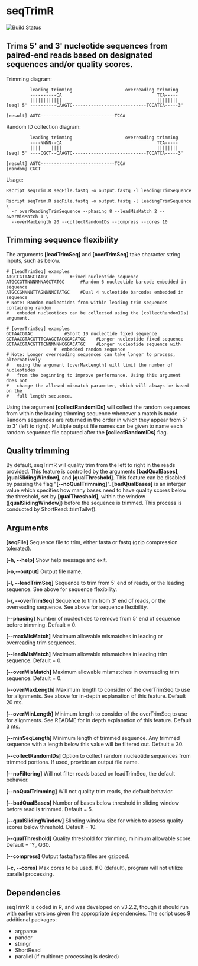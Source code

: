 # seqTrimR
[![Build Status](https://travis-ci.org/cnobles/seqTrimR.svg?branch=master)](https://travis-ci.org/cnobles/seqTrimR)

Trims 5' and 3' nucleotide sequences from paired-end reads based on designated sequences and/or quality scores.
--------------------------------------------------------------------------------
Trimming diagram:
```
         leading trimming                    overreading trimming
         ----------CA                                    TCA-----
         ||||||||||||                                    ||||||||    
[seq] 5' ----------CAAGTC----------------------------TCCATCA-----3'

[result] AGTC----------------------------TCCA
```
Random ID collection diagram:
```
         leading trimming                    overreading trimming
         ----NNNN--CA                                    TCA-----
         ||||    ||||                                    ||||||||    
[seq] 5' ----CGCT--CAAGTC----------------------------TCCATCA-----3'

[result] AGTC----------------------------TCCA
[random] CGCT
```
Usage:
```
Rscript seqTrim.R seqFile.fastq -o output.fastq -l leadingTrimSequence 

Rscript seqTrim.R seqFile.fastq -o output.fastq -l leadingTrimSequence \
  -r overReadingTrimSequence --phasing 8 --leadMisMatch 2 --overMisMatch 1 \
  --overMaxLength 20 --collectRandomIDs --compress --cores 10
```
## Trimming sequence flexibility
The arguments **[leadTrimSeq]** and **[overTrimSeq]** take character string inputs, such as below.
```
# [leadTrimSeq] examples
ATGCCGTTAGCTATGC	    #Fixed nucleotide sequence
ATGCCGTTNNNNNNAGCTATGC	    #Random 6 nucleotide barcode embedded in sequence
ATGCCGNNNNTTAGNNNNCTATGC    #Dual 4 nucleotide barcodes embedded in sequence
# Note: Random nucleotides from within leading trim sequences containing random 
#   embeded nucleotides can be collected using the [collectRandomIDs] argument.

# [overTrimSeq] examples
GCTAACGTAC			  #Short 10 nucleotide fixed sequence
GCTAACGTACGTTTCAAGCTACGGACATGC    #Longer nucleotide fixed sequence
GCTAACGTACGTTTCNNNNNNCGGACATGC    #Longer nucleotide sequence with 
				  #  embedded random sequence
# Note: Longer overreading sequences can take longer to process, alternatively
#   using the argument [overMaxLength] will limit the number of nucleotides
#   from the beginning to improve performance. Using this argument does not 
#   change the allowed mismatch parameter, which will always be based on the
#   full length sequence.
```
Using the argument **[collectRandomIDs]** will collect the random sequences from within the leading trimming sequence whenever a match is made. Random sequences are returned in the order in which they appear from 5' to 3' (left to right). Multiple output file names can be given to name each random sequence file captured after the **[collectRandomIDs]** flag. 

## Quality trimming
By default, seqTrimR will quality trim from the left to right in the reads provided. This feature is controlled by the arguments **[badQualBases]**, **[qualSlidingWindow]**, and **[qualThreshold]**. This feature can be disabled by passing the flag "**[--noQualTrimming]**". **[badQualBases]** is an interger value which specifies how many bases need to have quality scores below the threshold, set by **[qualThreshold]**, within the window (**[qualSlidingWindow]**) before the sequence is trimmed. This process is conducted by ShortRead::trimTailw().

## Arguments
**[seqFile]** Sequence file to trim, either fasta or fastq (gzip compression tolerated).

**[-h, --help]** Show help message and exit.

**[-o,--output]** Output file name.

**[-l, --leadTrimSeq]** Sequence to trim from 5' end of reads, or the leading sequence. See above for sequence flexibility.

**[-r, --overTrimSeq]** Sequence to trim from 3' end of reads, or the overreading sequence. See above for sequence flexibility.

**[--phasing]** Number of nucleotides to remove from 5' end of sequence before trimming. Default = 0.

**[--maxMisMatch]** Maximum allowable mismatches in leading or overreading trim sequences.

**[--leadMisMatch]** Maximum allowable mismatches in leading trim sequence. Default = 0.

**[--overMisMatch]** Maximum allowable mismatches in overreading trim sequence. Default = 0.

**[--overMaxLength]** Maximum length to consider of the overTrimSeq to use for alignments. See above for in-depth explanation of this feature. Default 20 nts.

**[--overMinLength]** Minimum length to consider of the overTrimSeq to use for alignments. See README for in depth explanation of this feature. Default 3 nts.

**[--minSeqLength]** Minimum length of trimmed sequence. Any trimmed sequence with a length below this value will be filtered out. Default = 30.

**[--collectRandomIDs]** Option to collect random nucleotide sequences from trimmed portions. If used, provide an output file name.

**[--noFiltering]** Will not filter reads based on leadTrimSeq, the default behavior.

**[--noQualTrimming]** Will not quality trim reads, the default behavior.

**[--badQualBases]** Number of bases below threshold in sliding window before read is trimmed. Default = 5.

**[--qualSlidingWindow]** Slinding window size for which to assess quality scores below threshold. Default = 10.

**[--qualThreshold]** Quality threshold for trimming, minimum allowable score. Default = '?', Q30.

**[--compress]** Output fastq/fasta files are gzipped.

**[-c, --cores]** Max cores to be used. If 0 (default), program will not utilize parallel processing.

## Dependencies
seqTrimR is coded in R, and was developed on v3.2.2, though it should run with earlier versions given the appropriate dependencies. The script uses 9 additional packages:
  * argparse
  * pander
  * stringr
  * ShortRead
  * parallel (if multicore processing is desired)
